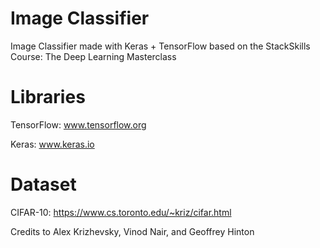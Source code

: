 # Image Classifier
Image Classifier made with Keras + TensorFlow based on the StackSkills Course: The Deep Learning Masterclass

# Libraries
TensorFlow: www.tensorflow.org

Keras: www.keras.io

# Dataset
CIFAR-10: https://www.cs.toronto.edu/~kriz/cifar.html

Credits to Alex Krizhevsky, Vinod Nair, and Geoffrey Hinton
